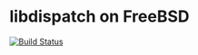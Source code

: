 # libdispatch on FreeBSD
[![Build Status](https://secure.travis-ci.org/rpaulo/libdispatch-freebsd.png?branch=master)](http://travis-ci.org/rpaulo/libdispatch-freebsd)
